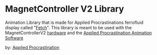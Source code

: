 # MagnetController V2 Library

Animation Library that is made for Applied Procrastinations ferrofluid display called "[Fetch](https://github.com/appliedprocrastination/FerroFetchFirmware)". This library is meant to be used with the MagnetControllerV2 [hardware](https://github.com/appliedprocrastination/FetchCADFiles/tree/master/pcb/V2R2) and the [Applied Procrastination Animation Software](https://github.com/appliedprocrastination/AprocAnimation)

by:
[Applied Procrastination](https://www.youtube.com/AppliedProcrastination)